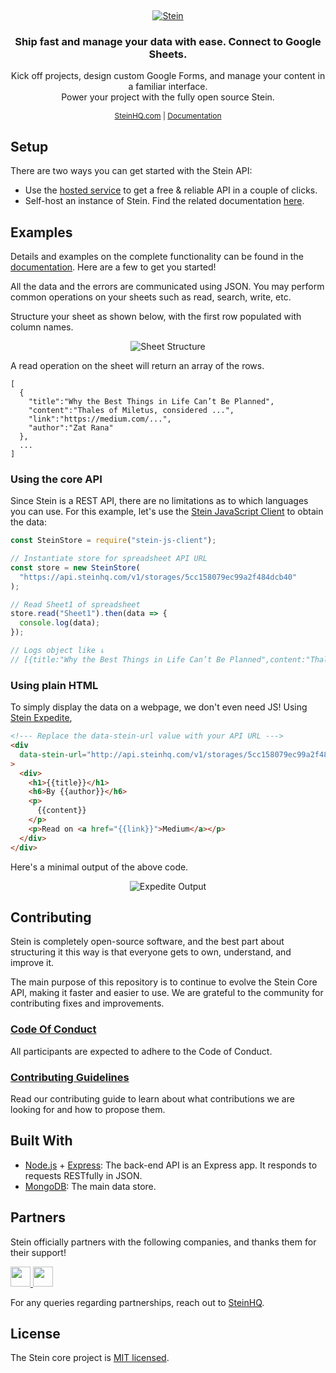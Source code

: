 &nbsp;

<p align="center">
  <a href="https://steinhq.com">
    <img src="https://steinhq.com/static/media/Logo.7a44b5e9.svg" alt="Stein" />
  </a>
</p>

<h3 align="center">Ship fast and manage your data with ease. Connect to Google Sheets.</h3>

<p align="center">
	Kick off projects, design custom Google Forms, and manage your content in a familiar interface. 
	<br>
	Power your project with the fully open source Stein.
</p>

<p align="center" style="font-size:0.75rem">
	<a href="https://steinhq.com">SteinHQ.com</a> | 
	<a href="https://docs.steinhq.com">Documentation</a>
</p>

## Setup

There are two ways you can get started with the Stein API:

- Use the [hosted service](https://steinhq.com) to get a free & reliable API in a couple of clicks.
- Self-host an instance of Stein. Find the related documentation [here](https://docs.steinhq.com/hosting-introduction).

## Examples

Details and examples on the complete functionality can be found in the [documentation](https://docs.steinhq.com). Here are a few to get you started!

All the data and the errors are communicated using JSON. You may perform common operations on your sheets such as read, search, write, etc.

Structure your sheet as shown below, with the first row populated with column names.

<p align="center">
	<img src="https://docs.steinhq.com/assets/prepared-sheet.png" alt="Sheet Structure" />
</p>

A read operation on the sheet will return an array of the rows.

```
[
  {
    "title":"Why the Best Things in Life Can’t Be Planned",
    "content":"Thales of Miletus, considered ...",
    "link":"https://medium.com/...",
    "author":"Zat Rana"
  },
  ...
]
```

### Using the core API

Since Stein is a REST API, there are no limitations as to which languages you can use. For this example, let's use the [Stein JavaScript Client](https://github.com/SteinHQ/JS-Client/) to obtain the data:

```javascript
const SteinStore = require("stein-js-client");

// Instantiate store for spreadsheet API URL
const store = new SteinStore(
  "https://api.steinhq.com/v1/storages/5cc158079ec99a2f484dcb40"
);

// Read Sheet1 of spreadsheet
store.read("Sheet1").then(data => {
  console.log(data);
});

// Logs object like ↓
// [{title:"Why the Best Things in Life Can’t Be Planned",content:"Thales of Miletus, considered ...",link:"https://medium.com/...",author:"Zat Rana"}, {...}, ...]
```

### Using plain HTML

To simply display the data on a webpage, we don't even need JS! Using [Stein Expedite](https://docs.steinhq.com/expedite-introduction),

```html
<!--- Replace the data-stein-url value with your API URL --->
<div
  data-stein-url="http://api.steinhq.com/v1/storages/5cc158079ec99a2f484dcb40/Sheet1"
>
  <div>
    <h1>{{title}}</h1>
    <h6>By {{author}}</h6>
    <p>
      {{content}}
    </p>
    <p>Read on <a href="{{link}}">Medium</a></p>
  </div>
</div>
```

Here's a minimal output of the above code.

<p align="center">
	<img src="https://docs.steinhq.com/assets/expedite-blog-posts-read.png" alt="Expedite Output" />
</p>

## Contributing

Stein is completely open-source software, and the best part about structuring it this way is that everyone gets to own, understand, and improve it.

The main purpose of this repository is to continue to evolve the Stein Core API, making it faster and easier to use. We are grateful to the community for contributing fixes and improvements.

### [Code Of Conduct](./CODE_OF_CONDUCT.md)

All participants are expected to adhere to the Code of Conduct.

### [Contributing Guidelines](./CONTRIBUTING.md)

Read our contributing guide to learn about what contributions we are looking for and how to propose them.

## Built With

- [Node.js](https://github.com/nodejs/node) + [Express](https://github.com/expressjs/express): The back-end API is an Express app. It responds to requests RESTfully in JSON.
- [MongoDB](https://github.com/mongodb/mongo): The main data store.

## Partners

Stein officially partners with the following companies, and thanks them for their support!

<p>
  <a href="https://www.digitalocean.com/">
    <img src="https://opensource.nyc3.cdn.digitaloceanspaces.com/attribution/assets/SVG/DO_Logo_horizontal_blue.svg" height="32px">
  </a>
    
  <a href="https://www.gandi.net/">
    <img src="https://v4.gandi.net/static/images/illustrations/press/Gandi_logo_black.jpg" height="32px">
  </a>
</p>

For any queries regarding partnerships, reach out to [SteinHQ](mailto:hello@steinhq.com).

## License

The Stein core project is [MIT licensed](./LICENSE).
